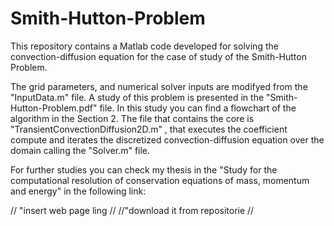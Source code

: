 # Smith-Hutton-Problem
This repository contains a Matlab code developed for solving the convection-diffusion equation for the case of study of the Smith-Hutton Problem. 

The grid parameters, and numerical solver inputs are modifyed from the "InputData.m" file. A study of this problem is presented in the 
"Smith-Hutton-Problem.pdf" file.  In this study you can find a flowchart of the algorithm in the Section 2. The file that contains the 
core is "TransientConvectionDiffusion2D.m" , that executes the coefficient compute and iterates the discretized convection-diffusion 
equation over the domain calling the "Solver.m" file. 

For further studies you can check my thesis in the "Study for the computational resolution of conservation equations of mass, momentum
and energy" in the following link:

//    "insert web page ling     //
//"download it from repositorie //

